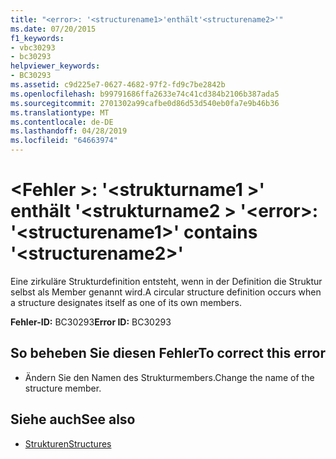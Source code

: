 ```yaml
---
title: "<error>: '<structurename1>'enthält'<structurename2>'"
ms.date: 07/20/2015
f1_keywords:
- vbc30293
- bc30293
helpviewer_keywords:
- BC30293
ms.assetid: c9d225e7-0627-4682-97f2-fd9c7be2842b
ms.openlocfilehash: b99791686ffa2633e74c41cd384b2106b387ada5
ms.sourcegitcommit: 2701302a99cafbe0d86d53d540eb0fa7e9b46b36
ms.translationtype: MT
ms.contentlocale: de-DE
ms.lasthandoff: 04/28/2019
ms.locfileid: "64663974"
---
```

# <a name="error-structurename1-contains-structurename2"></a><span data-ttu-id="8bb2c-102">\<Fehler >: '\<strukturname1 >' enthält '\<strukturname2 > '</span><span class="sxs-lookup"><span data-stu-id="8bb2c-102">\<error>: '\<structurename1>' contains '\<structurename2>'</span></span>
<span data-ttu-id="8bb2c-103">Eine zirkuläre Strukturdefinition entsteht, wenn in der Definition die Struktur selbst als Member genannt wird.</span><span class="sxs-lookup"><span data-stu-id="8bb2c-103">A circular structure definition occurs when a structure designates itself as one of its own members.</span></span>  
  
 <span data-ttu-id="8bb2c-104">**Fehler-ID:** BC30293</span><span class="sxs-lookup"><span data-stu-id="8bb2c-104">**Error ID:** BC30293</span></span>  
  
## <a name="to-correct-this-error"></a><span data-ttu-id="8bb2c-105">So beheben Sie diesen Fehler</span><span class="sxs-lookup"><span data-stu-id="8bb2c-105">To correct this error</span></span>  
  
- <span data-ttu-id="8bb2c-106">Ändern Sie den Namen des Strukturmembers.</span><span class="sxs-lookup"><span data-stu-id="8bb2c-106">Change the name of the structure member.</span></span>  
  
## <a name="see-also"></a><span data-ttu-id="8bb2c-107">Siehe auch</span><span class="sxs-lookup"><span data-stu-id="8bb2c-107">See also</span></span>

- [<span data-ttu-id="8bb2c-108">Strukturen</span><span class="sxs-lookup"><span data-stu-id="8bb2c-108">Structures</span></span>](../../visual-basic/programming-guide/language-features/data-types/structures.md)
